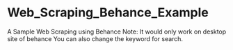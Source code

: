 # Web_Scraping_Behance_Example
A Sample Web Scraping using Behance
Note: It would only work on desktop site of behance
You can also change the keyword for search.
